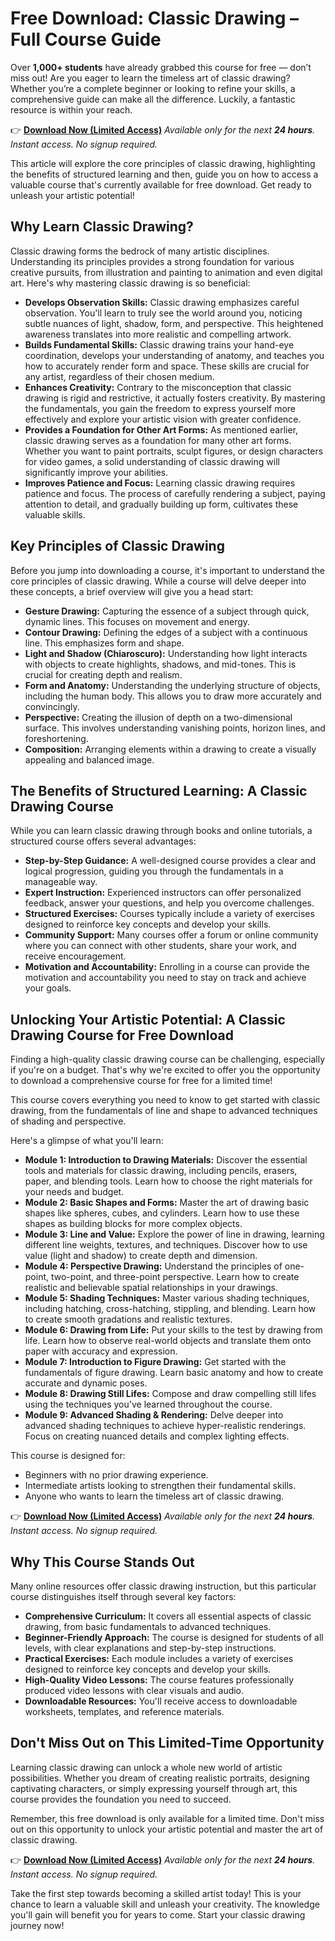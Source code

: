 # Free Download: Classic Drawing – Full Course Guide

Over **1,000+ students** have already grabbed this course for free — don’t miss out! Are you eager to learn the timeless art of classic drawing? Whether you’re a complete beginner or looking to refine your skills, a comprehensive guide can make all the difference. Luckily, a fantastic resource is within your reach.

👉 [**Download Now (Limited Access)**](https://udemywork.com/classic-drawing)
_Available only for the next **24 hours**. Instant access. No signup required._

This article will explore the core principles of classic drawing, highlighting the benefits of structured learning and then, guide you on how to access a valuable course that's currently available for free download. Get ready to unleash your artistic potential!

## Why Learn Classic Drawing?

Classic drawing forms the bedrock of many artistic disciplines. Understanding its principles provides a strong foundation for various creative pursuits, from illustration and painting to animation and even digital art. Here's why mastering classic drawing is so beneficial:

*   **Develops Observation Skills:** Classic drawing emphasizes careful observation. You'll learn to truly see the world around you, noticing subtle nuances of light, shadow, form, and perspective. This heightened awareness translates into more realistic and compelling artwork.
*   **Builds Fundamental Skills:** Classic drawing trains your hand-eye coordination, develops your understanding of anatomy, and teaches you how to accurately render form and space. These skills are crucial for any artist, regardless of their chosen medium.
*   **Enhances Creativity:** Contrary to the misconception that classic drawing is rigid and restrictive, it actually fosters creativity. By mastering the fundamentals, you gain the freedom to express yourself more effectively and explore your artistic vision with greater confidence.
*   **Provides a Foundation for Other Art Forms:** As mentioned earlier, classic drawing serves as a foundation for many other art forms. Whether you want to paint portraits, sculpt figures, or design characters for video games, a solid understanding of classic drawing will significantly improve your abilities.
*   **Improves Patience and Focus:** Learning classic drawing requires patience and focus. The process of carefully rendering a subject, paying attention to detail, and gradually building up form, cultivates these valuable skills.

## Key Principles of Classic Drawing

Before you jump into downloading a course, it's important to understand the core principles of classic drawing. While a course will delve deeper into these concepts, a brief overview will give you a head start:

*   **Gesture Drawing:** Capturing the essence of a subject through quick, dynamic lines. This focuses on movement and energy.
*   **Contour Drawing:** Defining the edges of a subject with a continuous line. This emphasizes form and shape.
*   **Light and Shadow (Chiaroscuro):** Understanding how light interacts with objects to create highlights, shadows, and mid-tones. This is crucial for creating depth and realism.
*   **Form and Anatomy:** Understanding the underlying structure of objects, including the human body. This allows you to draw more accurately and convincingly.
*   **Perspective:** Creating the illusion of depth on a two-dimensional surface. This involves understanding vanishing points, horizon lines, and foreshortening.
*   **Composition:** Arranging elements within a drawing to create a visually appealing and balanced image.

## The Benefits of Structured Learning: A Classic Drawing Course

While you can learn classic drawing through books and online tutorials, a structured course offers several advantages:

*   **Step-by-Step Guidance:** A well-designed course provides a clear and logical progression, guiding you through the fundamentals in a manageable way.
*   **Expert Instruction:** Experienced instructors can offer personalized feedback, answer your questions, and help you overcome challenges.
*   **Structured Exercises:** Courses typically include a variety of exercises designed to reinforce key concepts and develop your skills.
*   **Community Support:** Many courses offer a forum or online community where you can connect with other students, share your work, and receive encouragement.
*   **Motivation and Accountability:** Enrolling in a course can provide the motivation and accountability you need to stay on track and achieve your goals.

## Unlocking Your Artistic Potential: A Classic Drawing Course for Free Download

Finding a high-quality classic drawing course can be challenging, especially if you're on a budget. That's why we're excited to offer you the opportunity to download a comprehensive course for free for a limited time!

This course covers everything you need to know to get started with classic drawing, from the fundamentals of line and shape to advanced techniques of shading and perspective.

Here's a glimpse of what you'll learn:

*   **Module 1: Introduction to Drawing Materials:** Discover the essential tools and materials for classic drawing, including pencils, erasers, paper, and blending tools. Learn how to choose the right materials for your needs and budget.
*   **Module 2: Basic Shapes and Forms:** Master the art of drawing basic shapes like spheres, cubes, and cylinders. Learn how to use these shapes as building blocks for more complex objects.
*   **Module 3: Line and Value:** Explore the power of line in drawing, learning different line weights, textures, and techniques. Discover how to use value (light and shadow) to create depth and dimension.
*   **Module 4: Perspective Drawing:** Understand the principles of one-point, two-point, and three-point perspective. Learn how to create realistic and believable spatial relationships in your drawings.
*   **Module 5: Shading Techniques:** Master various shading techniques, including hatching, cross-hatching, stippling, and blending. Learn how to create smooth gradations and realistic textures.
*   **Module 6: Drawing from Life:** Put your skills to the test by drawing from life. Learn how to observe real-world objects and translate them onto paper with accuracy and expression.
*   **Module 7: Introduction to Figure Drawing:** Get started with the fundamentals of figure drawing. Learn basic anatomy and how to create accurate and dynamic poses.
*   **Module 8: Drawing Still Lifes:** Compose and draw compelling still lifes using the techniques you've learned throughout the course.
*   **Module 9: Advanced Shading & Rendering:** Delve deeper into advanced shading techniques to achieve hyper-realistic renderings. Focus on creating nuanced details and complex lighting effects.

This course is designed for:

*   Beginners with no prior drawing experience.
*   Intermediate artists looking to strengthen their fundamental skills.
*   Anyone who wants to learn the timeless art of classic drawing.

👉 [**Download Now (Limited Access)**](https://udemywork.com/classic-drawing)
_Available only for the next **24 hours**. Instant access. No signup required._

## Why This Course Stands Out

Many online resources offer classic drawing instruction, but this particular course distinguishes itself through several key factors:

*   **Comprehensive Curriculum:** It covers all essential aspects of classic drawing, from basic fundamentals to advanced techniques.
*   **Beginner-Friendly Approach:** The course is designed for students of all levels, with clear explanations and step-by-step instructions.
*   **Practical Exercises:** Each module includes a variety of exercises designed to reinforce key concepts and develop your skills.
*   **High-Quality Video Lessons:** The course features professionally produced video lessons with clear visuals and audio.
*   **Downloadable Resources:** You'll receive access to downloadable worksheets, templates, and reference materials.

## Don't Miss Out on This Limited-Time Opportunity

Learning classic drawing can unlock a whole new world of artistic possibilities. Whether you dream of creating realistic portraits, designing captivating characters, or simply expressing yourself through art, this course provides the foundation you need to succeed.

Remember, this free download is only available for a limited time. Don't miss out on this opportunity to unlock your artistic potential and master the art of classic drawing.

👉 [**Download Now (Limited Access)**](https://udemywork.com/classic-drawing)
_Available only for the next **24 hours**. Instant access. No signup required._

Take the first step towards becoming a skilled artist today! This is your chance to learn a valuable skill and unleash your creativity. The knowledge you'll gain will benefit you for years to come. Start your classic drawing journey now!
